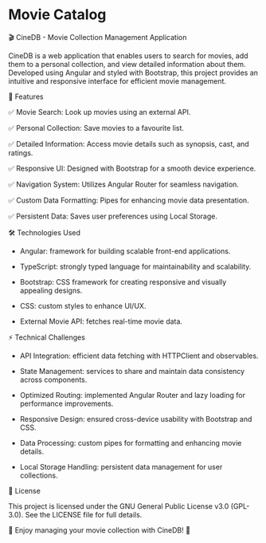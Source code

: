 # Movie Catalog

🎬 CineDB - Movie Collection Management Application

CineDB is a web application that enables users to search for movies, add them to a personal collection, and view detailed information about them. Developed using Angular and styled with Bootstrap, this project provides an intuitive and responsive interface for efficient movie management.

🚀 Features

✅ Movie Search: Look up movies using an external API.

✅ Personal Collection: Save movies to a favourite list.

✅ Detailed Information: Access movie details such as synopsis, cast, and ratings.

✅ Responsive UI: Designed with Bootstrap for a smooth device experience.

✅ Navigation System: Utilizes Angular Router for seamless navigation.

✅ Custom Data Formatting: Pipes for enhancing movie data presentation.

✅ Persistent Data: Saves user preferences using Local Storage.

🛠️ Technologies Used

- Angular: framework for building scalable front-end applications.

- TypeScript: strongly typed language for maintainability and scalability.

- Bootstrap: CSS framework for creating responsive and visually appealing designs.

- CSS: custom styles to enhance UI/UX.

- External Movie API: fetches real-time movie data.

⚡ Technical Challenges

- API Integration: efficient data fetching with HTTPClient and observables.

- State Management: services to share and maintain data consistency across components.

- Optimized Routing: implemented Angular Router and lazy loading for performance improvements.

- Responsive Design: ensured cross-device usability with Bootstrap and CSS.

- Data Processing: custom pipes for formatting and enhancing movie details.

- Local Storage Handling: persistent data management for user collections.

📜 License

This project is licensed under the GNU General Public License v3.0 (GPL-3.0). See the LICENSE file for full details.

📢 Enjoy managing your movie collection with CineDB! 🍿

